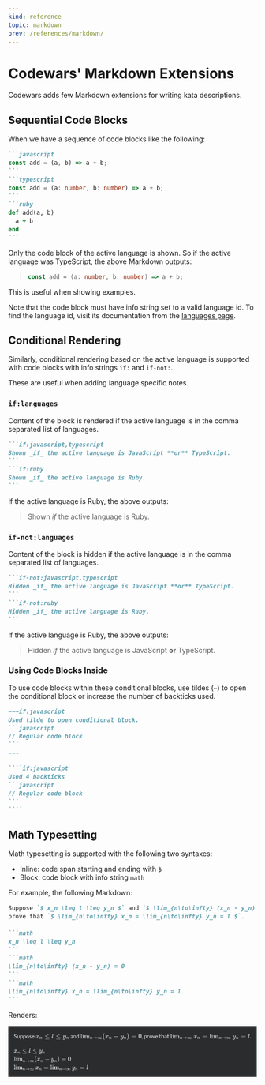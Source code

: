 ```yaml
---
kind: reference
topic: markdown
prev: /references/markdown/
---
```


# Codewars' Markdown Extensions

Codewars adds few Markdown extensions for writing kata descriptions.

## Sequential Code Blocks

When we have a sequence of code blocks like the following:

````markdown
```javascript
const add = (a, b) => a + b;
```
```typescript
const add = (a: number, b: number) => a + b;
```
```ruby
def add(a, b)
  a + b
end
```
````

Only the code block of the active language is shown.
So if the active language was TypeScript, the above Markdown outputs:

> ```typescript
> const add = (a: number, b: number) => a + b;
> ```

This is useful when showing examples.

Note that the code block must have info string set to a valid language id.
To find the language id, visit its documentation from the [languages page](/languages/).

## Conditional Rendering

Similarly, conditional rendering based on the active language is supported with code blocks with info strings `if:` and `if-not:`.

These are useful when adding language specific notes.

### `if:languages`

Content of the block is rendered if the active language is in the comma separated list of languages.

````markdown
```if:javascript,typescript
Shown _if_ the active language is JavaScript **or** TypeScript.
```
```if:ruby
Shown _if_ the active language is Ruby.
```
````

If the active language is Ruby, the above outputs:

> Shown _if_ the active language is Ruby.

### `if-not:languages`

Content of the block is hidden if the active language is in the comma separated list of languages.

````markdown
```if-not:javascript,typescript
Hidden _if_ the active language is JavaScript **or** TypeScript.
```
```if-not:ruby
Hidden _if_ the active language is Ruby.
```
````

If the active language is Ruby, the above outputs:

> Hidden _if_ the active language is JavaScript **or** TypeScript.

### Using Code Blocks Inside

To use code blocks within these conditional blocks,
use tildes (`~`) to open the conditional block or increase the number of backticks used.

````markdown
~~~if:javascript
Used tilde to open conditional block.
```javascript
// Regular code block
```
~~~
````

`````markdown
````if:javascript
Used 4 backticks
```javascript
// Regular code block
```
````
`````

## Math Typesetting

Math typesetting is supported with the following two syntaxes:

- Inline: code span starting and ending with `$`
- Block: code block with info string `math`

For example, the following Markdown:

````markdown
Suppose `$ x_n \leq l \leq y_n $` and `$ \lim_{n\to\infty} (x_n - y_n) = 0 $`,
prove that `$ \lim_{n\to\infty} x_n = \lim_{n\to\infty} y_n = l $`.

```math
x_n \leq l \leq y_n
```
```math
\lim_{n\to\infty} (x_n - y_n) = 0
```
```math
\lim_{n\to\infty} x_n = \lim_{n\to\infty} y_n = l
```
````

Renders:

![Math Typeset Example](./math-typeset-example.png)
